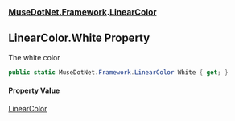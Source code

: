 ### [MuseDotNet.Framework](./MuseDotNet-Framework.md 'MuseDotNet.Framework').[LinearColor](./LinearColor.md 'MuseDotNet.Framework.LinearColor')
## LinearColor.White Property
The white color  
```csharp
public static MuseDotNet.Framework.LinearColor White { get; }
```
#### Property Value
[LinearColor](./LinearColor.md 'MuseDotNet.Framework.LinearColor')  
